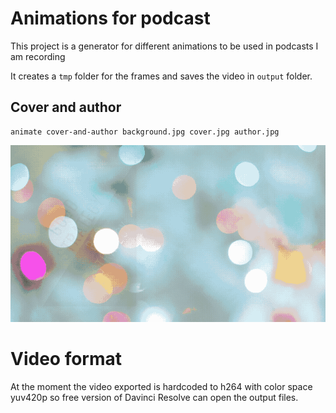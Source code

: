 # Animations for podcast

This project is a generator for different animations to be used in podcasts I am recording

It creates a `tmp` folder for the frames and saves the video in `output` folder.

## Cover and author

```shell
animate cover-and-author background.jpg cover.jpg author.jpg 
```


![sample animation with good strategy/bad strategy](doc/book-and-author.gif)

# Video format

At the moment the video exported is hardcoded to h264 with color space yuv420p so free version of Davinci Resolve can open the output files.